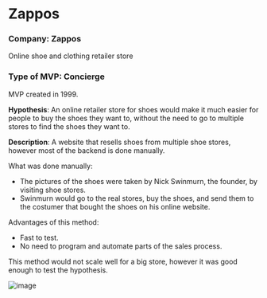 # Zappos

### Company: Zappos
Online shoe and clothing retailer store
### Type of MVP: Concierge
MVP created in 1999.

**Hypothesis**: An online retailer store for shoes would make it much easier for people to buy the shoes they want to, without the need to go to multiple stores to find the shoes they want to.

**Description**: A website that resells shoes from multiple shoe stores, however most of the backend is done manually.

What was done manually:
- The pictures of the shoes were taken by Nick Swinmurn, the founder, by visiting shoe stores. 
- Swinmurn would go to the real stores, buy the shoes, and send them to the costumer that bought the shoes on his online website.

Advantages of this method:
- Fast to test.
- No need to program and automate parts of the sales process.

This method would not scale well for a big store, however it was good enough to test the hypothesis.

![image](https://user-images.githubusercontent.com/42478443/232846204-d4551792-ca75-45f5-94fe-a1f765bbeb2c.png)
